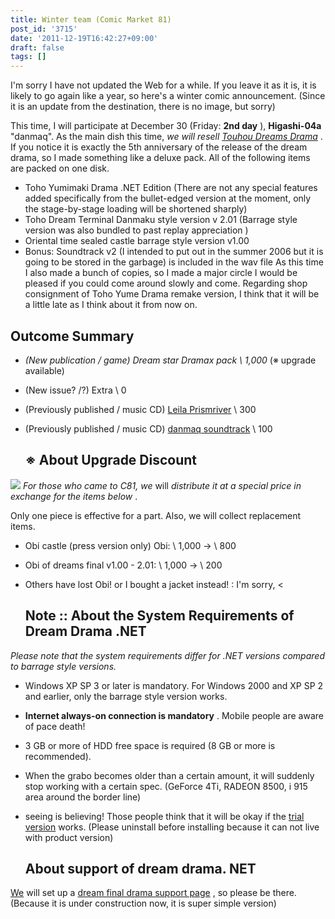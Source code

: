 ```yaml
---
title: Winter team (Comic Market 81)
post_id: '3715'
date: '2011-12-19T16:42:27+09:00'
draft: false
tags: []
---
```


I'm sorry I have not updated the Web for a while. If you leave it as it is, it is likely to go again like a year, so here's a winter comic announcement. (Since it is an update from the destination, there is no image, but sorry)

This time, I will participate at December 30 (Friday: **2nd day** ), **Higashi-04a** "danmaq". As the main dish this time, _we will resell [Touhou Dreams Drama](/!/thC/)_ . If you notice it is exactly the 5th anniversary of the release of the dream drama, so I made something like a deluxe pack. All of the following items are packed on one disk.

*   Toho Yumimaki Drama .NET Edition (There are not any special features added specifically from the bullet-edged version at the moment, only the stage-by-stage loading will be shortened sharply)
*   Toho Dream Terminal Danmaku style version v 2.01 (Barrage style version was also bundled to past replay appreciation <pre-architectural>)
*   Oriental time sealed castle barrage style version v1.00
*   Bonus: Soundtrack v2 (I intended to put out in the summer 2006 but it is going to be stored in the garbage) is included in the wav file As this time I also made a bunch of copies, so I made a major circle I would be pleased if you could come around slowly and come. Regarding shop consignment of Toho Yume Drama remake version, I think that it will be a little late as I think about it from now on.

## Outcome Summary

*   _(New publication / game) Dream star Dramax pack \ 1,000_ (※ upgrade available)
*   (New issue? /?) Extra \ 0
*   (Previously published / music CD) [Leila Prismriver](/!/leila/) \ 300
*   (Previously published / music CD) [danmaq soundtrack](/!/dst/) \ 100
    
    ## ※ About Upgrade Discount
    

![](https://danmaq.com/!/thC/cap_s.jpg) _For those who came to C81, we_ will _distribute it at a special price in exchange for the items below_ .

Only one piece is effective for a part. Also, we will collect replacement items.

*   Obi castle (press version only) Obi: \ 1,000 → \ 800
*   Obi of dreams final v1.00 - 2.01: \ 1,000 → \ 200
*   Others have lost Obi! or I bought a jacket instead! : I'm sorry, <
    
    ## Note :: About the System Requirements of Dream Drama .NET
    

_Please note that the system requirements differ for .NET versions compared to barrage style versions._

*   Windows XP SP 3 or later is mandatory. For Windows 2000 and XP SP 2 and earlier, only the barrage style version works.
*   **Internet always-on connection is mandatory** . Mobile people are aware of pace death!
*   3 GB or more of HDD free space is required (8 GB or more is recommended).
*   When the grabo becomes older than a certain amount, it will suddenly stop working with a certain spec. (GeForce 4Ti, RADEON 8500, i 915 area around the border line)
*   seeing is believing! Those people think that it will be okay if the [trial version](/!/thC/nph-thC3.0TrGetNightlyBuild.cgi) works. (Please uninstall before installing because it can not live with product version)
    
    ## About support of dream drama. NET
    

[We](/!/thC/support/) will set up a [dream final drama support page](/!/thC/support/) , so please be there. (Because it is under construction now, it is super simple version)